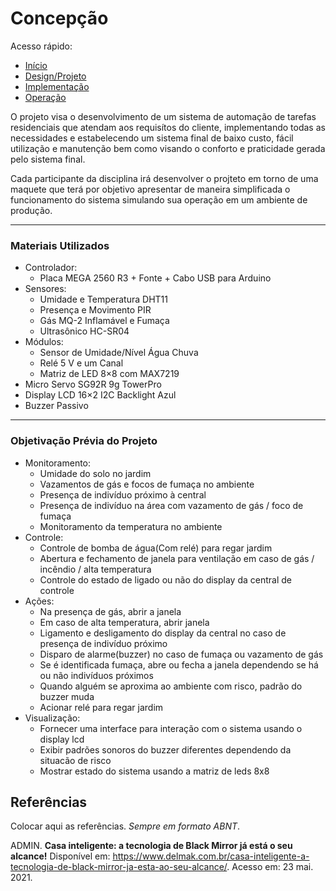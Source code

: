 # Concepção

Acesso rápido:
  - [Início](https://github.com/JoaoMario109/projeto-integrador-2)
  - [Design/Projeto](./design.md)
  - [Implementação](./implement.md)
  - [Operação](./operate.md)

<p>
O projeto visa o desenvolvimento de um sistema de automação de tarefas residenciais que atendam aos requisítos do cliente, implementando todas as necessidades e estabelecendo um sistema final de baixo custo, fácil utilização e manutenção bem como visando o conforto e praticidade gerada pelo sistema final.
</p>
<p>
Cada participante da disciplina irá desenvolver o projteto em torno de uma maquete que terá por objetivo apresentar de maneira simplificada o funcionamento do sistema simulando sua operação em um ambiente de produção.
</p>
<hr>

### Materiais Utilizados
<ul>
  <li>Controlador:
    <ul>
      <li>Placa MEGA 2560 R3 + Fonte + Cabo USB para Arduino</li>
    </ul>
  </li>
  <li>Sensores:
    <ul>
      <li>Umidade e Temperatura DHT11</li>
      <li>Presença e Movimento PIR</li>
      <li>Gás MQ-2 Inflamável e Fumaça</li>
      <li>Ultrasônico HC-SR04</li>
    </ul>
  </li>
  <li>Módulos:
    <ul>
      <li>Sensor de Umidade/Nível Água Chuva</li>
      <li>Relé 5 V e um Canal</li>
      <li>Matriz de LED 8×8 com MAX7219</li>
    </ul>
  </li>
  <li>Micro Servo SG92R 9g TowerPro</li>
  <li>Display LCD 16×2 I2C Backlight Azul</li>
  <li>Buzzer Passivo</li>
</ul>

<hr>

### Objetivação Prévia do Projeto
<ul>
  <li>Monitoramento:
    <ul>
      <li>Umidade do solo no jardim</li>
      <li>Vazamentos de gás e focos de fumaça no ambiente</li>
      <li>Presença de indivíduo próximo à central</li>
      <li>Presença de indivíduo na área com vazamento de gás / foco de fumaça</li>
      <li>Monitoramento da temperatura no ambiente</li>
    </ul>
  </li>
  <li>Controle:
    <ul>
      <li>Controle de bomba de água(Com relé) para regar jardim</li>
      <li>Abertura e fechamento de janela para ventilação em caso de gás / incêndio / alta temperatura</li>
      <li>Controle do estado de ligado ou não do display da central de controle</li>
    </ul>
  </li>
  <li>Ações:
    <ul>
      <li>Na presença de gás, abrir a janela</li>
      <li>Em caso de alta temperatura, abrir janela</li>
      <li>Ligamento e desligamento do display da central no caso de presença de indivíduo próximo</li>
      <li>Disparo de alarme(buzzer) no caso de fumaça ou vazamento de gás</li>
      <li>Se é identificada fumaça, abre ou fecha a janela dependendo se há ou não indivíduos próximos</li>
      <li>Quando alguém se aproxima ao ambiente com risco, padrão do buzzer muda</li>
      <li>Acionar relé para regar jardim</li>
    </ul>
  </li>
  <li>Visualização:
    <ul>
      <li>Fornecer uma interface para interação com o sistema usando o display lcd</li>
      <li>Exibir padrões sonoros do buzzer diferentes dependendo da situacão de risco</li>
      <li>Mostrar estado do sistema usando a matriz de leds 8x8</li>
    </ul>
  </li>
</ul>

## Referências

Colocar aqui as referências. _Sempre em formato ABNT_.

ADMIN. **Casa inteligente: a tecnologia de Black Mirror já está o seu alcance!** Disponível em: <https://www.delmak.com.br/casa-inteligente-a-tecnologia-de-black-mirror-ja-esta-ao-seu-alcance/>. Acesso em: 23 mai. 2021.
